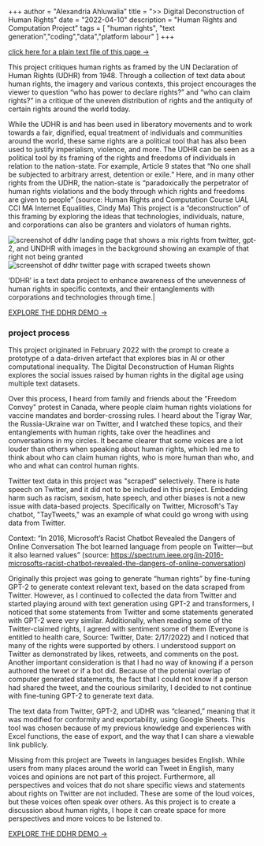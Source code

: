 +++
author = "Alexandria Ahluwalia"
title = ">> Digital Deconstruction of Human Rights"
date = "2022-04-10"
description = "Human Rights and Computation Project"
tags = [
    "human rights",
    "text generation","coding","data","platform labour"
]
+++

<a href="https://lexahl.github.io/maie/txt/ddhr.txt" target="_blank">click here for a plain text file of this page →</a>

This project critiques human rights as framed by the UN Declaration of Human Rights (UDHR) from 1948. Through a collection of text data about human rights, the imagery and various contexts, this project encourages the viewer to question “who has power to declare rights?” and “who can claim rights?” in a critique of the uneven distribution of rights and the antiquity of certain rights around the world today.

While the UDHR is and has been used in liberatory movements and to work towards a fair, dignified, equal treatment of individuals and communities around the world, these same rights are a political tool that has also been used to justify imperialism, violence, and more. The UDHR can be seen as a political tool by its framing of the rights and freedoms of individuals in relation to the nation-state. For example, Article 9 states that “No one shall be subjected to arbitrary arrest, detention or exile.” Here, and in many other rights from the UDHR, the nation-state is “paradoxically the perpetrator of human rights violations and the body through which rights and freedoms are given to people” (source: Human Rights and Computation Course UAL CCI MA Internet Equalities, Cindy Ma) This project is a “deconstruction” of this framing by exploring the ideas that technologies, individuals, nature, and corporations can also be granters and violators of human rights.


![screenshot of ddhr landing page that shows a mix rights from twitter, gpt-2, and UNDHR with images in the background showing an example of that right not being granted](https://lexahl.github.io/img/ddhr1.png "DDHR navigation page")
![screenshot of ddhr twitter page with scraped tweets shown](https://lexahl.github.io/maie/img/ddhr2.png "DDHR twitter data page")

‘DDHR’ is a text data project to enhance awareness of the unevenness of human rights in specific contexts, and their entanglements with corporations and technologies through time.|

<a href="https://ddhr.cargo.site/" target="_blank">EXPLORE THE DDHR DEMO →</a>


<h3>project process</h2>

This project originated in February 2022 with the prompt to create a prototype of a data-driven artefact that explores bias in AI or other computational inequality. The Digital Deconstruction of Human Rights explores the social issues raised by human rights in the digital age using multiple text datasets. 

Over this process, I heard from family and friends about the "Freedom Convoy" protest in Canada, where people claim human rights violations for vaccine mandates and border-crossing rules. I heard about the Tigray War, the Russia-Ukraine war on Twitter, and I watched these topics, and their entanglements with human rights, take over the headlines and conversations in my circles. It became clearer that some voices are a lot louder than others when speaking about human rights, which led me to think about who can claim human rights, who is more human than who, and who and what can control human rights.

Twitter text data in this project was "scraped" selectively. There is hate speech on Twitter, and it did not to be included in this project. Embedding harm such as racism, sexism, hate speech, and other biases is not a new issue with data-based projects. Specifically on Twitter, Microsoft's Tay chatbot, "TayTweets," was an example of what could go wrong with using data from Twitter.

Context: “In 2016, Microsoft’s Racist Chatbot Revealed the Dangers of Online Conversation The bot learned language from people on Twitter—but it also learned values” (source: https://spectrum.ieee.org/in-2016-microsofts-racist-chatbot-revealed-the-dangers-of-online-conversation)

Originally this project was going to generate “human rights” by fine-tuning GPT-2 to generate context relevant text, based on the data scraped from Twitter. However, as I continued to collected the data from Twitter and started playing around with text generation using GPT-2 and transformers, I noticed that some statements from Twitter and some statements generated with GPT-2 were very similar. Additionally, when reading some of the Twitter-claimed rights, I agreed with sentiment some of them (Everyone is entitled to health care, Source: Twitter, Date: 2/17/2022) and I noticed that many of the rights were supported by others. I understood support on Twitter as demonstrated by likes, retweets, and comments on the post. Another important consideration is that I had no way of knowing if a person authored the tweet or if a bot did. Because of the potenial overlap of computer generated statements, the fact that I could not know if a person had shared the tweet, and the  courious similarity, I decided to not continue with fine-tuning GPT-2 to generate text data.

The text data from Twitter, GPT-2, and UDHR was “cleaned,” meaning that it was modified for conformity and exportability, using Google Sheets. This tool was chosen because of my previous knowledge and experiences with Excel functions, the ease of export, and the way that I can share a viewable link publicly. 

Missing from this project are Tweets in languages besides English. While users from many places around the world can Tweet in English, many voices and opinions are not part of this project. Furthermore, all perspectives and voices that do not share specific views and statements about rights on Twitter are not included. These are some of the loud voices, but these voices often speak over others. As this project is to create a discussion about human rights, I hope it can create space for more perspectives and more voices to be listened to.

<a href="https://ddhr.cargo.site/" target="_blank">EXPLORE THE DDHR DEMO →</a>